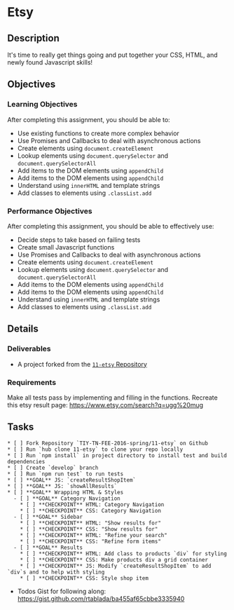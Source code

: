 # Etsy

## Description

It's time to really get things going and put together your CSS, HTML, and newly found Javascript skills!

## Objectives

### Learning Objectives

After completing this assignment, you should be able to:

* Use existing functions to create more complex behavior
* Use Promises and Callbacks to deal with asynchronous actions
* Create elements using `document.createElement`
* Lookup elements using `document.querySelector` and `document.querySelectorAll`
* Add items to the DOM elements using `appendChild`
* Add items to the DOM elements using `appendChild`
* Understand using `innerHTML` and template strings
* Add classes to elements using `.classList.add`

### Performance Objectives

After completing this assignment, you should be able to effectively use:

* Decide steps to take based on failing tests
* Create small Javascript functions
* Use Promises and Callbacks to deal with asynchronous actions
* Create elements using `document.createElement`
* Lookup elements using `document.querySelector` and `document.querySelectorAll`
* Add items to the DOM elements using `appendChild`
* Add items to the DOM elements using `appendChild`
* Understand using `innerHTML` and template strings
* Add classes to elements using `.classList.add`

## Details

### Deliverables

* A project forked from the [`11-etsy` Repository](https://github.com/TIY-TN-FEE-2016-spring/11-etsy)

### Requirements

Make all tests pass by implementing and filling in the functions.
Recreate this etsy result page:  https://www.etsy.com/search?q=ugg%20mug

## Tasks

```
* [ ] Fork Repository `TIY-TN-FEE-2016-spring/11-etsy` on Github
* [ ] Run `hub clone 11-etsy` to clone your repo locally
* [ ] Run `npm install` in project directory to install test and build dependencies
* [ ] Create `develop` branch
* [ ] Run `npm run test` to run tests
* [ ] **GOAL** JS: `createResultShopItem`
* [ ] **GOAL** JS: `showAllResults`
* [ ] **GOAL** Wrapping HTML & Styles
  - [ ] **GOAL** Category Navigation
    * [ ] **CHECKPOINT** HTML: Category Navigation
    * [ ] **CHECKPOINT** CSS: Category Navigation
  - [ ] **GOAL** Sidebar
    * [ ] **CHECKPOINT** HTML: "Show results for"
    * [ ] **CHECKPOINT** CSS: "Show results for"
    * [ ] **CHECKPOINT** HTML: "Refine your search"
    * [ ] **CHECKPOINT** CSS: "Refine form items"
  - [ ] **GOAL** Results
    * [ ] **CHECKPOINT** HTML: Add class to products `div` for styling
    * [ ] **CHECKPOINT** CSS: Make products div a grid container
    * [ ] **CHECKPOINT** JS: Modify `createResultShopItem` to add `div`s and to help with styling
    * [ ] **CHECKPOINT** CSS: Style shop item
```

* Todos Gist for following along: https://gist.github.com/rtablada/ba455af65cbbe3335940
